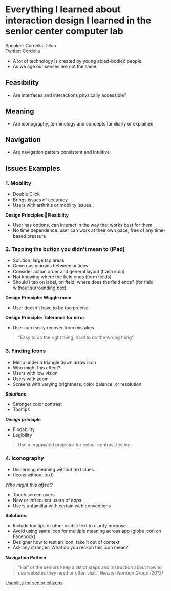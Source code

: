 # Everything I learned about interaction design I learned in the senior center computer lab
Speaker: Cordelia Dillon  
Twitter: [Cordelia](https://twitter.com/cordeliadillon?lang=en)

- A lot of technology is created by young abled-bodied people.
- As we age our senses are not the same.

## Feasibility
- Are interfaces and interactions physically accessible?

## Meaning
- Are iconography, terminology and concepts familiarly or explained

## Navigation
- Are navigation patters consistent and intuitive

## Issues Examples
### 1. Mobility
- Double Click
- Brings issues of accuracy
- Users with arthritis or mobility issues.

**Design Principles Flexibility**
- User has options, can interact in the way that works best for them
- No time dependence: user can work at their own pace, free of any time-based pressure

### 2. Tapping the button you didn't mean to (iPad)
- Solution: large tap areas
- Generous margins between actions
- Consider action order and general layout (trash icon)
- Not knowing where the field ends (form fields)
- Should I tab on label, on field, where does the field ends? (for field without surrounding box)

**Design Principle: Wiggle room**
- User doesn't have to be too precise

**Design Principle: Tolerance for error**
- User can easily recover from mistakes

> "Easy to do the right thing, hard to do the wrong thing"

### 3. Finding Icons
- Menu under a triangle down arrow icon
- Who might this affect?
- Users with low vision
- Users with zoom
- Screens with varying brightness, color balance, or resolution.

***Solutions***
- Stronger color contrast
- Tooltips

***Design principle***
- Findability
- Legibility

> Use a crappy/old projector for colour contrast testing.

### 4. Iconography
- Discerning meaning without text clues.
- (Icons without text)

*Who might this affect?*
- Touch screen users
- New or infrequent users of apps
- Users unfamiliar with certain web conventions

**Solutions:**
- Include tooltips or other visible text to clarify purpose
- Avoid using same icon for multiple meaning across app (globe icon on Facebook)
- Designer how to test an icon: take it out of context
- Ask any stranger: What do you reckon this icon mean?


**Navigation Pattern**

> "Half of the seniors keep a list of steps and instruction about how to use websites they need or often visit."
> *Nielson Norman Group (2013)*   

[Usability for senior citizens](http://www.nngroup.com/articles/usability-for-senior-citizens/)
